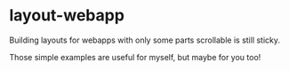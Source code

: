 # layout-webapp

Building layouts for webapps with only some parts scrollable is still sticky.

Those simple examples are useful for myself, but maybe for you too!
